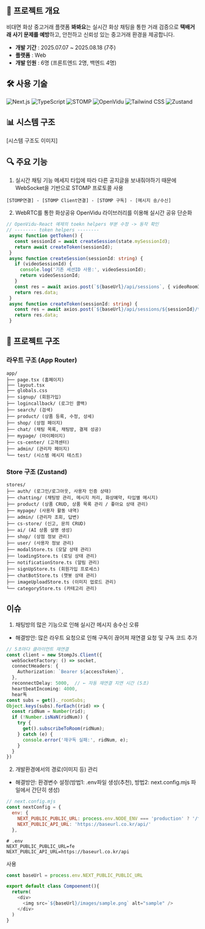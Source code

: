 ## 📝 프로젝트 개요
비대면 화상 중고거래 플랫폼 **봐봐요**는 실시간 화상 채팅을 통한 거래 검증으로 **택배거래 사기 문제를 예방**하고, 안전하고 신뢰성 있는 중고거래 환경을 제공합니다.
- **개발 기간** : 2025.07.07 ~ 2025.08.18 (7주)
- **플랫폼** : Web
- **개발 인원** : 6명 (프론트엔드 2명, 백엔드 4명)
  
## 🛠 사용 기술
![Next.js](https://img.shields.io/badge/Next.js-14-black?style=for-the-badge&logo=next.js)
![TypeScript](https://img.shields.io/badge/TypeScript-007ACC?style=for-the-badge&logo=typescript&logoColor=white)
![STOMP](https://img.shields.io/badge/STOMP-WebSocket-yellow?style=for-the-badge)
![OpenVidu](https://img.shields.io/badge/OpenVidu-2.28.0-blue?style=for-the-badge)
![Tailwind CSS](https://img.shields.io/badge/Tailwind_CSS-38B2AC?style=for-the-badge&logo=tailwind-css&logoColor=white)
![Zustand](https://img.shields.io/badge/Zustand-4.4.7-purple?style=for-the-badge)

## 📊 시스템 구조
[시스템 구조도 이미지]

## 🔍 주요 기능
1. 실시간 채팅 기능
  메세지 타입에 따라 다른 공지글을 보내줘야하기 때문에 WebSocket을 기반으로 STOMP 프로토콜 사용
  ```
  [STOMP연결] - [STOMP Client연결] - [STOMP 구독] - [메시지 송/수신]
  ```

2. WebRTC를 통한 화상공유
 OpenVidu 라이브러리를 이용해 실시간 공유 단순화
 ```typeScript
 // OpenVidu-React 예제의 toekn helpers 부분 수정 -> 동작 확인
 // -------- token helpers --------
  async function getToken() {
    const sessionId = await createSession(state.mySessionId);
    return await createToken(sessionId);
  }
  async function createSession(sessionId: string) {
    if (videoSessionId) {
      console.log('기존 세션ID 사용:', videoSessionId);
      return videoSessionId;
    }
    const res = await axios.post(`${baseUrl}/api/sessions`, { videoRoomId: sessionId }, { headers: { 'Content-Type': 'application/json' } });
    return res.data;
  }
  async function createToken(sessionId: string) {
    const res = await axios.post(`${baseUrl}/api/sessions/${sessionId}/token`, {}, { headers: { 'Content-Type': 'application/json' } });
    return res.data;
  }
 ```

## 📁 프로젝트 구조
### 라우트 구조 (App Router)
```
app/
├── page.tsx (홈페이지)
├── layout.tsx
├── globals.css
├── signup/ (회원가입)
├── logincallback/ (로그인 콜백)
├── search/ (검색)
├── product/ (상품 등록, 수정, 상세)
├── shop/ (상점 페이지)
├── chat/ (채팅 목록, 채팅방, 결제 성공)
├── mypage/ (마이페이지)
├── cs-center/ (고객센터)
├── admin/ (관리자 페이지)
└── test/ (시스템 메시지 테스트)
```

### Store 구조 (Zustand)
```
stores/
├── auth/ (로그인/로그아웃, 사용자 인증 상태)
├── chatting/ (채팅방 관리, 메시지 처리, 화상예약, 타입별 메시지)
├── product/ (상품 CRUD, 상품 목록 관리 / 좋아요 상태 관리)
├── mypage/ (사용자 활동 내역)
├── admin/ (관리자 조회, 답변)
├── cs-store/ (신고, 문의 CRUD)
├── ai/ (AI 상품 설명 생성)
├── shop/ (상점 정보 관리)
├── user/ (사용자 정보 관리)
├── modalStore.ts (모달 상태 관리)
├── loadingStore.ts (로딩 상태 관리)
├── notificationStore.ts (알림 관리)
├── signUpStore.ts (회원가입 프로세스)
├── chatBotStore.ts (챗봇 상태 관리)
├── imageUploadStore.ts (이미지 업로드 관리)
└── categoryStore.ts (카테고리 관리)
```

## 이슈
1. 채팅방의 많은 기능으로 인해 실시간 메시지 송수신 오류
- 해결방안: 많은 라우트 요청으로 인해 구독이 끊어져 재연결 요청 및 구독 코드 추가
```typeScript
// 5초마다 클라이언트 재연결
const client = new StompJs.Client({
  webSocketFactory: () => socket,
  connectHeaders: {
    Authorization: `Bearer ${accessToken}`,
  },
  reconnectDelay: 5000,  // ← 자동 재연결 지연 시간 (5초)
  heartbeatIncoming: 4000,
  hear독
const subs = get()._roomSubs;
Object.keys(subs).forEach((rid) => {
  const ridNum = Number(rid);
  if (!Number.isNaN(ridNum)) {
    try {
      get().subscribeToRoom(ridNum);
    } catch (e) {
      console.error('재구독 실패:', ridNum, e);
    }
  }
})
```

2. 개발환경에서의 경로(이미지 등) 관리
- 해결방안: 환경변수 설정(방법1: .env파일 생성(추천), 방법2: next.config.mjs 파일에서 간단히 생성)
```javaScript
// next.config.mjs
const nextConfig = {
  env: {
    NEXT_PUBLIC_PUBLIC_URL: process.env.NODE_ENV === 'production' ? '/fe' : '',
    NEXT_PUBLIC_API_URL: 'https://baseurl.co.kr/api/'
  },
```
```env
# .env
NEXT_PUBLIC_PUBLIC_URL=fe
NEXT_PUBLIC_API_URL=https://baseurl.co.kr/api
```
사용
```typeScript
const baseUrl = process.env.NEXT_PUBLIC_PUBLIC_URL

export default class Compoenent(){
  return(
    <div>
      <img src=`${baseUrl}/images/sample.png` alt="sample" />
    </div>
  )
}
```

